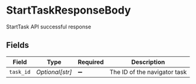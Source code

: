 # StartTaskResponseBody

StartTask API successful response


## Fields

| Field                        | Type                         | Required                     | Description                  |
| ---------------------------- | ---------------------------- | ---------------------------- | ---------------------------- |
| `task_id`                    | *Optional[str]*              | :heavy_minus_sign:           | The ID of the navigator task |
